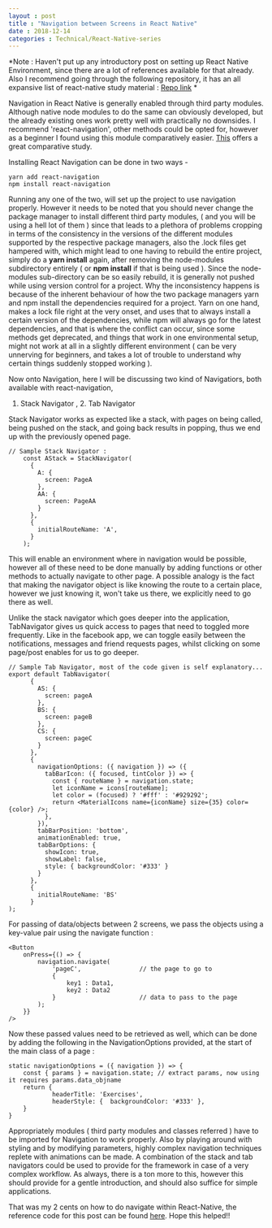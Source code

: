 ```yaml
---
layout : post
title : "Navigation between Screens in React Native"
date : 2018-12-14
categories : Technical/React-Native-series 
---
```


*Note : Haven't put up any introductory post on setting up React Native Environment, since there are a lot of 
references available for that already. Also I recommend going through the following repository, it has an all
expansive list of react-native study material : [Repo link](https://github.com/jondot/awesome-react-native) *

Navigation in React Native is generally enabled through third party modules. Although native node modules to do 
the same can obviously developed, but the already existing ones work pretty well with practically no downsides. 
I recommend 'react-navigation', other methods could be opted for, however as a beginner I found using this 
module comparatively easier. 
[This](https://medium.com/the-react-native-log/thousand-ways-to-navigate-in-react-native-f7a1e311a0e8) offers a great comparative study. 

Installing React Navigation can be done in two ways -

	yarn add react-navigation 
	npm install react-navigation

Running any one of the two, will set up the project to use navigation properly. However it needs to be noted 
that you should never change the package manager to install different third party modules, ( and you will be 
using a hell lot of them ) since that leads to a plethora of problems cropping in terms of the consistency 
in the versions of the different modules supported by the respective package managers, also the .lock files get 
hampered with, which might lead to one having to rebuild the entire project, simply do a **yarn install** again, 
after removing the node-modules subdirectory entirely ( or **npm install** if that is being used ). Since the node-modules 
sub-directory can be so easily rebuild, it is generally not pushed while using version control for a project. 
Why the inconsistency happens is because of the inherent behaviour of how the two package managers yarn and npm 
install the dependencies required for a project. 
Yarn on one hand, makes a lock file right at the very onset, and uses that to always install a certain version 
of the dependencies, while npm will always go for the latest dependencies, and that is where the conflict can 
occur, since some methods get deprecated, and things that work in one environmental setup, might not work at all 
in a slightly different environment ( can be very unnerving for beginners, and takes a lot of trouble to understand why certain things suddenly stopped working ).

Now onto Navigation, here I will be discussing two kind of Navigatiors, both available with react-navigation, 
1. Stack Navigator , 2. Tab Navigator

Stack Navigator works as expected like a stack, with pages on being called, being pushed on the stack, and going back results 
in popping, thus we end up with the previously opened page. 

	// Sample Stack Navigator : 
		const AStack = StackNavigator(
		  {
		    A: {
		      screen: PageA
		    },
		    AA: {
		      screen: PageAA
		    }
		  },
		  {
		    initialRouteName: 'A',
		  }
		);

This will enable an environment where in navigation would be possible, however all of these need to be done manually by 
adding functions or other methods to actually navigate to other page. A possible analogy is the fact that making the 
navigator object is like knowing the route to a certain place, however we just knowing it, won't take us there, we explicitly 
need to go there as well. 

Unlike the stack navigator which goes deeper into the application, TabNavigator gives us quick 
access to pages that need to toggled more frequently. Like in the facebook app, we can toggle easily between the 
notifications, messages and friend requests pages, whilst clicking on some page/post enables for us to go deeper. 
	
	// Sample Tab Navigator, most of the code given is self explanatory... 
	export default TabNavigator(
		  {
		    AS: {
		      screen: pageA
		    },
		    BS: {
		      screen: pageB
		    },
		    CS: {
		      screen: pageC 
		    }
		  },
		  {
		    navigationOptions: ({ navigation }) => ({
		      tabBarIcon: ({ focused, tintColor }) => {
		        const { routeName } = navigation.state; 
		        let iconName = icons[routeName];
		        let color = (focused) ? '#fff' : '#929292';
		        return <MaterialIcons name={iconName} size={35} color={color} />;
		      },
		    }),
		    tabBarPosition: 'bottom',
		    animationEnabled: true,
		    tabBarOptions: {
		      showIcon: true,
		      showLabel: false,
		      style: { backgroundColor: '#333' }
		    }
		  },
		  {
		    initialRouteName: 'BS'
		  }
	);



For passing of data/objects between 2 screens, we pass the objects using a key-value pair using the navigate function : 

	<Button 
		onPress={() => { 
			navigation.navigate(
				'pageC',				// the page to go to 
				{ 
					key1 : Data1,
					key2 : Data2
				}						// data to pass to the page 
			);
      	}} 
    />

Now these passed values need to be retrieved as well, which can be done by adding the following in the NavigationOptions provided, at the start of the main class of a page : 

	static navigationOptions = ({ navigation }) => {
    	const { params } = navigation.state; // extract params, now using it requires params.data_objname   
      	return {
	        	headerTitle: 'Exercises',
	        	headerStyle: {	backgroundColor: '#333' }, 
      	}
    }

Appropriately modules ( third party modules and classes referred ) have to be imported for Navigation to work 
properly. Also by playing around with styling and by modifying parameters, highly complex navigation techniques replete with
animations can be made. A combination of the stack and tab navigators could be used to provide for the framework in case of a 
very complex workflow. As always, there is a ton more to this, however this should provide for a gentle introduction, and should also suffice for simple applications. 


That was my 2 cents on how to do navigate within React-Native, the reference code for this post can be found [here](https://github.com/yashYRS/Learning_ReactNative/tree/master/NavigationDemo). Hope this helped!!

